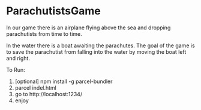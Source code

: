 # ParachutistsGame

In our game there is an airplane flying above the sea and dropping
parachutists from time to time.

In the water there is a boat awaiting the parachutes. The goal of the
game is to save the parachutist from falling into the water by
moving the boat left and right.

To Run:
1. [optional] npm install -g parcel-bundler
2.  parcel indel.html
3. go to http://localhost:1234/
4. enjoy
